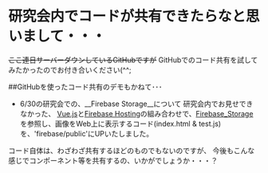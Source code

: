 # 研究会内でコードが共有できたらなと思いまして・・・
~~ここ連日サーバーダウンしているGitHubですが~~
GitHubでのコード共有を試してみたかったのでお付き合いください(^^;

##GitHubを使ったコード共有のデモもかねて･･･
- 6/30の研究会での、__Firebase Storage__について
研究会内でお見せできなかった、
[Vue.js](https://jp.vuejs.org/index.html)と[Firebase Hosting](https://firebase.google.com/docs/hosting?authuser=0)の組み合わせで、[Firebase_Storage](https://firebase.google.com/docs/storage?authuser=0)を参照し、画像をWeb上に表示するコード(index.html & test.js)を、'firebase/public'にUPいたしました。

コード自体は、わざわざ共有するほどのものでもないのですが、
今後もこんな感じでコンポーネント等を共有するの、いかがでしょうか・・・？

